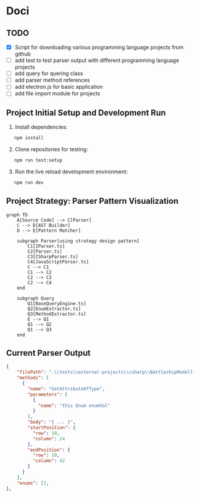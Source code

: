 # Doci

## TODO

- [x] Script for downloading various programming language projects from github
- [ ] add test to test parser output with different programming language projects
- [ ] add query for quering class
- [ ] add parser method references
- [ ] add electron.js for basic application
- [ ] add file import module for projects

## Project Initial Setup and Development Run

1. Install dependencies:

```bash
   npm install
```

2. Clone repositories for testing:

```bash
   npm run test:setup
```

3. Run the live reload development environment:

```bash
   npm run dev
```

## Project Strategy: Parser Pattern Visualization

```mermaid
graph TD
    A[Source Code] --> C[Parser]
    C --> D[AST Builder]
    D --> E[Pattern Matcher]

    subgraph Parser[using strategy design pattern]
        C1[IParser.ts]
        C2[Parser.ts]
        C3[CSharpParser.ts]
        C4[JavaScriptParser.ts]
        C --> C1
        C1 --> C2
        C2 --> C3
        C2 --> C4
    end

    subgraph Query
        Q1[BaseQueryEngine.ts]
        Q2[EnumExtractor.ts]
        Q3[MethodExtractor.ts]
        E --> Q1
        Q1 --> Q2
        Q1 --> Q3
    end
```

## Current Parser Output

```json
{
    "filePath": ".\\tests\\external-projects\\csharp\\BattleshipModellingPractice\\BattleshipModellingPractice\\Extensions\\EnumExtensions.cs",
    "methods": [
      {
        "name": "GetAttributeOfType",
        "parameters": [
          {
            "name": "this Enum enumVal"
          }
        ],
        "body": "{ ... }",
        "startPosition": {
          "row": 10,
          "column": 24
        },
        "endPosition": {
          "row": 10,
          "column": 42
        }
      }
    ],
    "enums": [],
},
```
